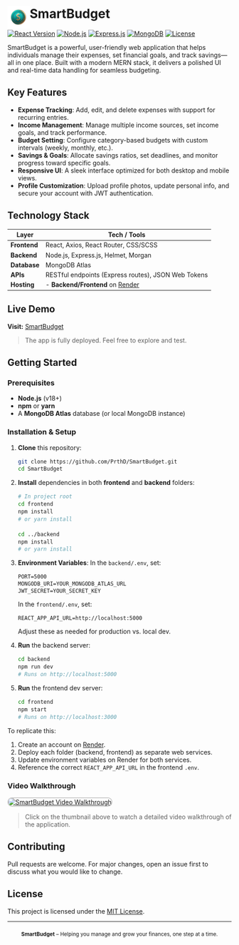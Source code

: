 # <img src="https://github.com/PrthD/SmartBudget/blob/main/frontend/src/assets/icons/smartbudget-icon.png" width="50" alt="SmartBudget Icon" align="left" /> SmartBudget

[![React Version](https://img.shields.io/badge/React-18.3.1-blue?style=flat-square&logo=react)](https://react.dev)
[![Node.js](https://img.shields.io/badge/Node.js-18.x-brightgreen?style=flat-square&logo=node.js)](https://nodejs.org/)
[![Express.js](https://img.shields.io/badge/Express.js-4.x-lightgrey?style=flat-square&logo=express)](https://expressjs.com/)
[![MongoDB](https://img.shields.io/badge/MongoDB-Atlas-green?style=flat-square&logo=mongodb)](https://www.mongodb.com/atlas/database)
[![License](https://img.shields.io/badge/License-MIT-blue.svg?style=flat-square)](https://github.com/PrthD/SmartBudget/blob/main/LICENSE)

SmartBudget is a powerful, user-friendly web application that helps individuals manage their expenses, set financial goals, and track savings—all in one place. Built with a modern MERN stack, it delivers a polished UI and real-time data handling for seamless budgeting.

## Key Features

- **Expense Tracking**: Add, edit, and delete expenses with support for recurring entries.
- **Income Management**: Manage multiple income sources, set income goals, and track performance.
- **Budget Setting**: Configure category-based budgets with custom intervals (weekly, monthly, etc.).
- **Savings & Goals**: Allocate savings ratios, set deadlines, and monitor progress toward specific goals.
- **Responsive UI**: A sleek interface optimized for both desktop and mobile views.
- **Profile Customization**: Upload profile photos, update personal info, and secure your account with JWT authentication.

## Technology Stack

| Layer        | Tech / Tools                                            |
| ------------ | ------------------------------------------------------- |
| **Frontend** | React, Axios, React Router, CSS/SCSS                    |
| **Backend**  | Node.js, Express.js, Helmet, Morgan                     |
| **Database** | MongoDB Atlas                                           |
| **APIs**     | RESTful endpoints (Express routes), JSON Web Tokens     |
| **Hosting**  | - **Backend/Frontend** on [Render](https://render.com/) |

## Live Demo

**Visit:** [SmartBudget](https://smartbudget.me)

> The app is fully deployed. Feel free to explore and test.

## Getting Started

### Prerequisites

- **Node.js** (v18+)
- **npm** or **yarn**
- A **MongoDB Atlas** database (or local MongoDB instance)

### Installation & Setup

1. **Clone** this repository:

   ```bash
   git clone https://github.com/PrthD/SmartBudget.git
   cd SmartBudget
   ```

2. **Install** dependencies in both **frontend** and **backend** folders:

   ```bash
   # In project root
   cd frontend
   npm install
   # or yarn install

   cd ../backend
   npm install
   # or yarn install
   ```

3. **Environment Variables**: In the `backend/.env`, set:

   ```env
   PORT=5000
   MONGODB_URI=YOUR_MONGODB_ATLAS_URL
   JWT_SECRET=YOUR_SECRET_KEY
   ```

   In the `frontend/.env`, set:

   ```env
   REACT_APP_API_URL=http://localhost:5000
   ```

   Adjust these as needed for production vs. local dev.

4. **Run** the backend server:

   ```bash
   cd backend
   npm run dev
   # Runs on http://localhost:5000
   ```

5. **Run** the frontend dev server:
   ```bash
   cd frontend
   npm start
   # Runs on http://localhost:3000
   ```

To replicate this:

1. Create an account on [Render](https://render.com/).
2. Deploy each folder (backend, frontend) as separate web services.
3. Update environment variables on Render for both services.
4. Reference the correct `REACT_APP_API_URL` in the frontend `.env`.

### Video Walkthrough

<a href="https://drive.google.com/file/d/17MDsNQhj1_eIbny_8SGCV9A-Zxx9dnH8/view?usp=sharing" target="_blank">
    <img src="https://drive.google.com/thumbnail?id=17MDsNQhj1_eIbny_8SGCV9A-Zxx9dnH8" alt="SmartBudget Video Walkthrough" width="300" style="border: 2px solid #ccc; border-radius: 10px;">
</a>

> Click on the thumbnail above to watch a detailed video walkthrough of the application.

## Contributing

Pull requests are welcome. For major changes, open an issue first to discuss what you would like to change.

## License

This project is licensed under the [MIT License](https://github.com/PrthD/SmartBudget/blob/main/LICENSE).

---

<p align="center">
  <sub><strong>SmartBudget</strong> – Helping you manage and grow your finances, one step at a time.</sub>
</p>

